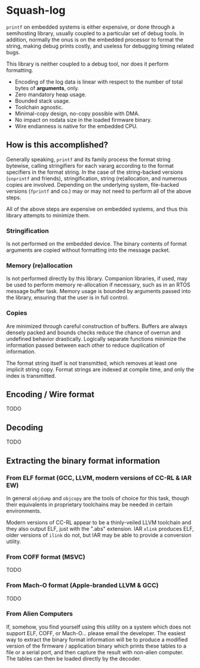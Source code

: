 # Squash-log
`printf` on embedded systems is either expensive, or done through a semihosting
library, usually coupled to a particular set of debug tools. In addition,
normally the onus is on the embedded processor to format the string, making
debug prints costly, and useless for debugging timing related bugs.

This library is neither coupled to a debug tool, nor does it perform formatting.

 - Encoding of the log data is linear with respect to the number of total bytes
   of **arguments**, only.
 - Zero mandatory heap usage.
 - Bounded stack usage.
 - Toolchain agnostic.
 - Minimal-copy design, no-copy possible with DMA.
 - No impact on rodata size in the loaded firmware binary.
 - Wire endianness is native for the embedded CPU.


## How is this accomplished?
Generally speaking, `printf` and its family process the format string bytewise,
calling stringifiers for each vararg according to the format specifiers in the
format string.
In the case of the string-backed versions (`snprintf` and friends),
stringification, string (re)allocation, and numerous copies are involved.
Depending on the underlying system, file-backed versions (`fprintf` and co.)
may or may not need to perform all of the above steps.

All of the above steps are expensive on embedded systems, and thus this library
attempts to minimize them.

### Stringification
Is not performed on the embedded device. The binary contents of format arguments
are copied without formatting into the message packet.

### Memory (re)allocation
Is not performed directly by this library. Companion libraries, if used, may be
used to perform memory re-allocation if necessary, such as in an RTOS message
buffer task. Memory usage is bounded by arguments passed into the library,
ensuring that the user is in full control.

### Copies
Are minimized through careful construction of buffers. Buffers are always
densely packed and bounds checks reduce the chance of overrun and undefined
behavior drastically. Logically separate functions minimize the information
passed between each other to reduce duplication of information.

The format string itself is not transmitted, which removes at least one implicit
string copy. Format strings are indexed at compile time, and only the index is
transmitted.


## Encoding / Wire format
TODO

## Decoding
TODO

## Extracting the binary format information

### From ELF format (GCC, LLVM, modern versions of CC-RL & IAR EW)
In general `objdump` and `objcopy` are the tools of choice for this task, though
their equivalents in proprietary toolchains may be needed in certain
environments.

Modern versions of CC-RL appear to be a thinly-veiled LLVM toolchain and they
also output ELF, just with the ".abs" extension. IAR `xlink` produces ELF,
older versions of `ilink` do not, but IAR may be able to provide a conversion
utility.

### From COFF format (MSVC)
TODO

### From Mach-O format (Apple-branded LLVM & GCC)
TODO

### From Alien Computers
If, somehow, you find yourself using this utility on a system which does not
support ELF, COFF, or Mach-O... please email the developer.
The easiest way to extract the binary format information will be to produce a
modified version of the firmware / application binary which prints these tables
to a file or a serial port, and then capture the result with non-alien computer.
The tables can then be loaded directly by the decoder.
